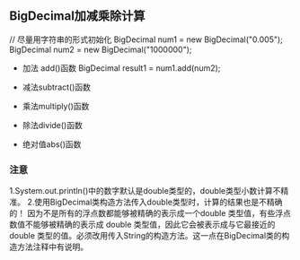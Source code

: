 

## BigDecimal加减乘除计算

 // 尽量用字符串的形式初始化
BigDecimal num1 = new BigDecimal("0.005");
BigDecimal num2 = new BigDecimal("1000000");
* 加法 add()函数 BigDecimal result1 = num1.add(num2);


* 减法subtract()函数
* 乘法multiply()函数    
* 除法divide()函数
* 绝对值abs()函数
### 注意
1.System.out.println()中的数字默认是double类型的，double类型小数计算不精准。
2.使用BigDecimal类构造方法传入double类型时，计算的结果也是不精确的！
因为不是所有的浮点数都能够被精确的表示成一个double 类型值，有些浮点数值不能够被精确的表示成 double 类型值，因此它会被表示成与它最接近的 double 类型的值。必须改用传入String的构造方法。这一点在BigDecimal类的构造方法注释中有说明。
